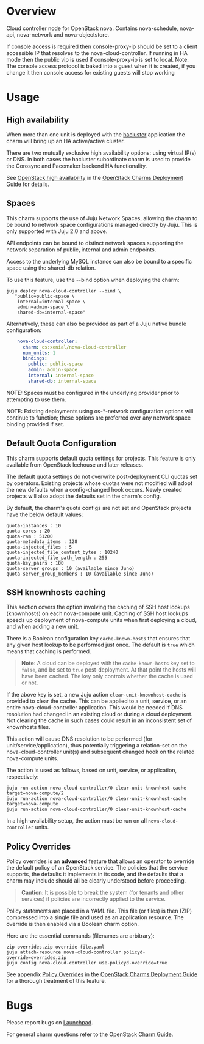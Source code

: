 # Overview

Cloud controller node for OpenStack nova. Contains nova-schedule, nova-api,
nova-network and nova-objectstore.

If console access is required then console-proxy-ip should be set to a client
accessible IP that resolves to the nova-cloud-controller. If running in HA mode
then the public vip is used if console-proxy-ip is set to local. Note: The
console access protocol is baked into a guest when it is created, if you change
it then console access for existing guests will stop working

# Usage

## High availability

When more than one unit is deployed with the [hacluster][hacluster-charm]
application the charm will bring up an HA active/active cluster.

There are two mutually exclusive high availability options: using virtual IP(s)
or DNS. In both cases the hacluster subordinate charm is used to provide the
Corosync and Pacemaker backend HA functionality.

See [OpenStack high availability][cdg-ha-apps] in the [OpenStack Charms
Deployment Guide][cdg] for details.

## Spaces

This charm supports the use of Juju Network Spaces, allowing the charm to be
bound to network space configurations managed directly by Juju.  This is only
supported with Juju 2.0 and above.

API endpoints can be bound to distinct network spaces supporting the network
separation of public, internal and admin endpoints.

Access to the underlying MySQL instance can also be bound to a specific space
using the shared-db relation.

To use this feature, use the --bind option when deploying the charm:

    juju deploy nova-cloud-controller --bind \
       "public=public-space \
        internal=internal-space \
        admin=admin-space \
        shared-db=internal-space"

Alternatively, these can also be provided as part of a Juju native bundle
configuration:

```yaml
    nova-cloud-controller:
      charm: cs:xenial/nova-cloud-controller
      num_units: 1
      bindings:
        public: public-space
        admin: admin-space
        internal: internal-space
        shared-db: internal-space
```

NOTE: Spaces must be configured in the underlying provider prior to attempting
to use them.

NOTE: Existing deployments using os-*-network configuration options will
continue to function; these options are preferred over any network space
binding provided if set.

## Default Quota Configuration

This charm supports default quota settings for projects. This feature is only
available from OpenStack Icehouse and later releases.

The default quota settings do not overwrite post-deployment CLI quotas set by
operators. Existing projects whose quotas were not modified will adopt the new
defaults when a config-changed hook occurs. Newly created projects will also
adopt the defaults set in the charm's config.

By default, the charm's quota configs are not set and OpenStack projects have
the below default values:

    quota-instances : 10
    quota-cores : 20
    quota-ram : 51200
    quota-metadata_items : 128
    quota-injected_files : 5
    quota-injected_file_content_bytes : 10240
    quota-injected_file_path_length : 255
    quota-key_pairs : 100
    quota-server_groups : 10 (available since Juno)
    quota-server_group_members : 10 (available since Juno)

## SSH knownhosts caching

This section covers the option involving the caching of SSH host lookups
(knownhosts) on each nova-compute unit. Caching of SSH host lookups speeds up
deployment of nova-compute units when first deploying a cloud, and when adding
a new unit.

There is a Boolean configuration key `cache-known-hosts` that ensures that any
given host lookup to be performed just once. The default is `true` which means
that caching is performed.

> **Note**: A cloud can be deployed with the `cache-known-hosts` key set to
  `false`, and be set to `true` post-deployment. At that point the hosts will
  have been cached. The key only controls whether the cache is used or not.

If the above key is set, a new Juju action `clear-unit-knownhost-cache` is
provided to clear the cache. This can be applied to a unit, service, or an
entire nova-cloud-controller application. This would be needed if DNS
resolution had changed in an existing cloud or during a cloud deployment. Not
clearing the cache in such cases could result in an inconsistent set of
knownhosts files.

This action will cause DNS resolution to be performed (for
unit/service/application), thus potentially triggering a relation-set on the
nova-cloud-controller unit(s) and subsequent changed hook on the related
nova-compute units.

The action is used as follows, based on unit, service, or application,
respectively:

    juju run-action nova-cloud-controller/0 clear-unit-knownhost-cache target=nova-compute/2
    juju run-action nova-cloud-controller/0 clear-unit-knownhost-cache target=nova-compute
    juju run-action nova-cloud-controller/0 clear-unit-knownhost-cache

In a high-availability setup, the action must be run on all
`nova-cloud-controller` units.

## Policy Overrides

Policy overrides is an **advanced** feature that allows an operator to override
the default policy of an OpenStack service. The policies that the service
supports, the defaults it implements in its code, and the defaults that a charm
may include should all be clearly understood before proceeding.

> **Caution**: It is possible to break the system (for tenants and other
  services) if policies are incorrectly applied to the service.

Policy statements are placed in a YAML file. This file (or files) is then (ZIP)
compressed into a single file and used as an application resource. The override
is then enabled via a Boolean charm option.

Here are the essential commands (filenames are arbitrary):

    zip overrides.zip override-file.yaml
    juju attach-resource nova-cloud-controller policyd-override=overrides.zip
    juju config nova-cloud-controller use-policyd-override=true

See appendix [Policy Overrides][cdg-appendix-n] in the [OpenStack Charms
Deployment Guide][cdg] for a thorough treatment of this feature.

# Bugs

Please report bugs on [Launchpad][lp-bugs-charm-nova-cloud-controller].

For general charm questions refer to the OpenStack [Charm Guide][cg].

<!-- LINKS -->

[cg]: https://docs.openstack.org/charm-guide
[cdg]: https://docs.openstack.org/project-deploy-guide/charm-deployment-guide
[cdg-appendix-n]: https://docs.openstack.org/project-deploy-guide/charm-deployment-guide/latest/app-policy-overrides.html
[lp-bugs-charm-nova-cloud-controller]: https://bugs.launchpad.net/charm-nova-cloud-controller/+filebug
[cdg-ha-apps]: https://docs.openstack.org/project-deploy-guide/charm-deployment-guide/latest/app-ha.html#ha-applications
[hacluster-charm]: https://jaas.ai/hacluster
